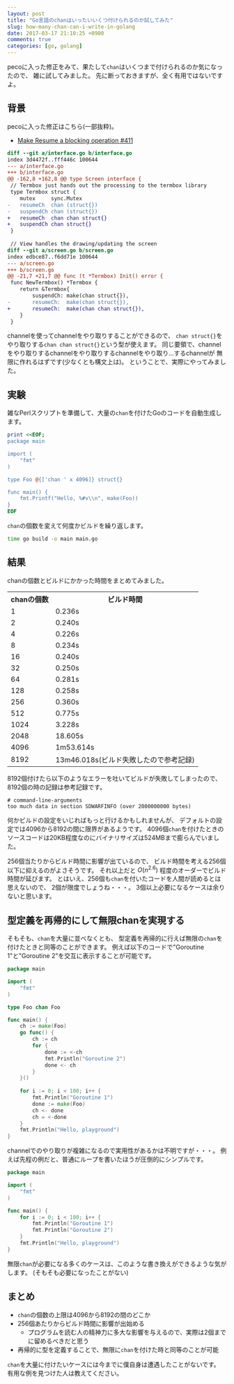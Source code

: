 ```yaml
---
layout: post
title: "Go言語のchanはいったいいくつ付けられるのか試してみた"
slug: how-many-chan-can-i-write-in-golang
date: 2017-03-17 21:10:25 +0900
comments: true
categories: [go, golang]
---
```


pecoに入った修正をみて、果たして`chan`はいくつまで付けられるのか気になったので、
雑に試してみました。
先に断っておきますが、全く有用ではないですよ。

<!-- More -->

## 背景

pecoに入った修正はこちら(一部抜粋)。

- [Make Resume a blocking operation #411](https://github.com/peco/peco/pull/411)

``` diff
diff --git a/interface.go b/interface.go
index 3d4472f..fff446c 100644
--- a/interface.go
+++ b/interface.go
@@ -162,8 +162,8 @@ type Screen interface {
 // Termbox just hands out the processing to the termbox library
 type Termbox struct {
 	mutex     sync.Mutex
-	resumeCh  chan (struct{})
-	suspendCh chan (struct{})
+	resumeCh  chan chan struct{}
+	suspendCh chan struct{}
 }
 
 // View handles the drawing/updating the screen
diff --git a/screen.go b/screen.go
index edbce87..f6dd71e 100644
--- a/screen.go
+++ b/screen.go
@@ -21,7 +21,7 @@ func (t *Termbox) Init() error {
 func NewTermbox() *Termbox {
 	return &Termbox{
 		suspendCh: make(chan struct{}),
-		resumeCh:  make(chan struct{}),
+		resumeCh:  make(chan chan struct{}),
 	}
 }
```

channelを使ってchannelをやり取りすることができるので、
`chan struct{}`をやり取りする`chan chan struct{}`という型が使えます。
同じ要領で、channelをやり取りするchannelをやり取りするchannelをやり取り...するchannelが
無限に作れるはずです(少なくとも構文上は)。
ということで、実際にやってみました。


## 実験

雑なPerlスクリプトを準備して、大量の`chan`を付けたGoのコードを自動生成します。

``` perl
print <<EOF;
package main

import (
    "fmt"
)

type Foo @{['chan ' x 4096]} struct{}

func main() {
    fmt.Printf("Hello, %#v\\n", make(Foo))
}
EOF
```

`chan`の個数を変えて何度かビルドを繰り返します。

``` bash
time go build -o main main.go
```

## 結果

chanの個数とビルドにかかった時間をまとめてみました。

<table>
    <tr><th>chanの個数</th><th>ビルド時間</th></tr>
    <tr><td>1</td><td>0.236s</td></tr>
    <tr><td>2</td><td>0.240s</td></tr>
    <tr><td>4</td><td>0.226s</td></tr>
    <tr><td>8</td><td>0.234s</td></tr>
    <tr><td>16</td><td>0.240s</td></tr>
    <tr><td>32</td><td>0.250s</td></tr>
    <tr><td>64</td><td>0.281s</td></tr>
    <tr><td>128</td><td>0.258s</td></tr>
    <tr><td>256</td><td>0.360s</td></tr>
    <tr><td>512</td><td>0.775s</td></tr>
    <tr><td>1024</td><td>3.228s</td></tr>
    <tr><td>2048</td><td>18.605s</td></tr>
    <tr><td>4096</td><td>1m53.614s</td></tr>
    <tr><td>8192</td><td>13m46.018s(ビルド失敗したので参考記録)</td></tr>
</table>

8192個付けたら以下のようなエラーを吐いてビルドが失敗してしまったので、
8192個の時の記録は参考記録です。

``` plain
# command-line-arguments
too much data in section SDWARFINFO (over 2000000000 bytes)
```

何かビルドの設定をいじればもっと行けるかもしれませんが、
デフォルトの設定では4096から8192の間に限界があるようです。
4096個`chan`を付けたときのソースコードは20KB程度なのにバイナリサイズは524MBまで膨らんでいました。

256個当たりからビルド時間に影響が出ているので、
ビルド時間を考える256個以下に抑えるのがよさそうです。
それ以上だと $O(n^{2.6})$ 程度のオーダーでビルド時間が延びます。
とはいえ、256個も`chan`を付いたコードを人間が読めるとは思えないので、
2個が限度でしょうね・・・。
3個以上必要になるケースは余りないと思います。


## 型定義を再帰的にして無限chanを実現する

そもそも、`chan`を大量に並べなくとも、
型定義を再帰的に行えば無限の`chan`を付けたときと同等のことができます。
例えば以下のコードで"Goroutine 1"と"Goroutine 2"を交互に表示することが可能です。

``` go
package main

import (
	"fmt"
)

type Foo chan Foo

func main() {
	ch := make(Foo)
	go func() {
		ch := ch
		for {
			done := <-ch
			fmt.Println("Goroutine 2")
			done <- ch
		}
	}()
	
	for i := 0; i < 100; i++ {
		fmt.Println("Goroutine 1")
		done := make(Foo)
		ch <- done
		ch = <-done
	}
	fmt.Println("Hello, playground")
}
```

channelでのやり取りが複雑になるので実用性があるかは不明ですが・・・。
例えば先程の例だと、普通にループを書いたほうが圧倒的にシンプルです。

``` go
package main

import (
	"fmt"
)

func main() {
	for i := 0; i < 100; i++ {
		fmt.Println("Goroutine 1")
		fmt.Println("Goroutine 2")
	}
	fmt.Println("Hello, playground")
}
```

無限`chan`が必要になる多くのケースは、このような書き換えができるような気がします。
(そもそも必要になったことがない)


## まとめ

- `chan`の個数の上限は4096から8192の間のどこか
- 256個あたりからビルド時間に影響が出始める
  - プログラムを読む人の精神力に多大な影響を与えるので、実際は2個までに留めるべきだと思う
- 再帰的に型を定義することで、無限に`chan`を付けた時と同等のことが可能

`chan`を大量に付けたいケースには今までに僕自身は遭遇したことがないです。
有用な例を見つけた人は教えてください。
